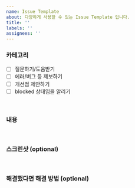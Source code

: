 ```yaml
---
name: Issue Template
about: 다양하게 사용할 수 있는 Issue Template 입니다.
title: ''
labels: ''
assignees: ''
---
```


### 카테고리

- [ ]  질문하기/도움받기
- [ ]  에러/버그 등 제보하기
- [ ]  개선점 제안하기
- [ ]  blocked 상태임을 알리기

<br>

### 내용

<br>

### 스크린샷 (optional)

<br>

### 해결했다면 해결 방법 (optional)

<br>
